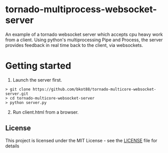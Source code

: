 # tornado-multiprocess-websocket-server

An example of a tornado websocket server which accepts cpu heavy work from a client. Using python's multiprocessing Pipe and Process, the server provides feedback in real time back to the client, via websockets.

# Getting started

1. Launch the server first.
```
> git clone https://github.com/bkot88/tornado-multicore-websocket-server.git
> cd tornado-multicore-websocket-server
> python server.py
```
2. Run client.html from a browser.

## License

This project is licensed under the MIT License - see the [LICENSE](LICENSE) file for details
